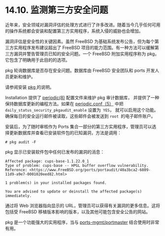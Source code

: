 # 14.10. 监测第三方安全问题

近年来，安全领域对漏洞评估的处理方式进行了许多改进。随着当今几乎任何可用的操作系统都会安装和配置第三方实用程序，系统入侵的威胁也会增加。

漏洞评估是安全性的关键因素。虽然 FreeBSD 为基础系统发布公告，但为每个第三方实用程序发布建议超出了 FreeBSD 项目的能力范围。有一种方法可以缓解第三方漏洞并警告管理员已知的安全问题。一个 FreeBSD 附加实用程序称为 pkg，它包含了明确用于此目的的选项。

pkg 轮询数据库是否存在安全问题。数据库由 FreeBSD 安全团队和 ports 开发人员更新和维护。

请参阅安装 [pkg ](https://docs.freebsd.org/en/books/handbook/ports/index.html#pkgng-intro)的说明。

Installation 提供了 [periodic(8)](https://www.freebsd.org/cgi/man.cgi?query=periodic&sektion=8&format=html) 配置文件来维护 pkg 审计数据库， 并提供了一种保持数据库更新的编程方法。如果在 [periodic.conf（5）](https://www.freebsd.org/cgi/man.cgi?query=periodic.conf&sektion=5&format=html) 中把 `daily_status_security_pkgaudit_enable` 设置为` YES`， 就可以启用这个功能。确保每日的安全运行邮件被读取，这些邮件会被发送到 `root `的电子邮件账户。

安装后，为了随时审核作为 Ports 集合一部分的第三方实用程序，管理员可以选择更新数据库并查看已安装软件包的已知漏洞，方法是调用：

```
# pkg audit -F
```

pkg 显示已安装软件包中任何已发布的漏洞的消息：

```
Affected package: cups-base-1.1.22.0_1
Type of problem: cups-base -- HPGL buffer overflow vulnerability.
Reference: <https://www.FreeBSD.org/ports/portaudit/40a3bca2-6809-11d9-a9e7-0001020eed82.html>

1 problem(s) in your installed packages found.

You are advised to update or deinstall the affected package(s) immediately.
```

通过将 Web 浏览器指向显示的 URL，管理员可以获得有关漏洞的更多信息。这将包括受 FreeBSD 移植版本影响的版本，以及其他可能包含安全公告的网站。

pkg 是一个功能强大的实用程序，当与 [ports-mgmt/portmaster](https://cgit.freebsd.org/ports/tree/ports-mgmt/portmaster/pkg-descr) 结合使用时非常有用。
